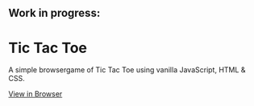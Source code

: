 ## Work in progress:
# Tic Tac Toe
A simple browsergame of Tic Tac Toe using vanilla JavaScript, HTML & CSS.

[View in Browser](https://bunnythelifeguard.github.io/tictactoe/)
